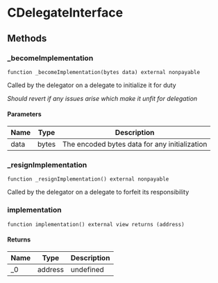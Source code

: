 # CDelegateInterface









## Methods

### _becomeImplementation

```solidity
function _becomeImplementation(bytes data) external nonpayable
```

Called by the delegator on a delegate to initialize it for duty

*Should revert if any issues arise which make it unfit for delegation*

#### Parameters

| Name | Type | Description |
|---|---|---|
| data | bytes | The encoded bytes data for any initialization |

### _resignImplementation

```solidity
function _resignImplementation() external nonpayable
```

Called by the delegator on a delegate to forfeit its responsibility




### implementation

```solidity
function implementation() external view returns (address)
```






#### Returns

| Name | Type | Description |
|---|---|---|
| _0 | address | undefined |




